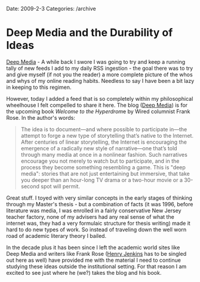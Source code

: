 Date: 2009-2-3
Categories: /archive

# Deep Media and the Durability of Ideas

<p><a href="http://www.deepmediaonline.com/">Deep Media</a> - A while back I swore I was going to try and keep a running tally of new feeds I add to my daily RSS ingestion - the goal there was to try and give myself (if not you the reader) a more complete picture of the whos and whys of my online reading habits.  Needless to say I have been a bit lazy in keeping to this regimen.

However, today I added a feed that is so completely within my philosophical wheelhouse I felt compelled to share it here.  The blog (<a href="http://www.deepmediaonline.com">Deep Media</a>) is for the upcoming book <em>Welcome to the Hyperdrom</em>e by Wired columnist Frank Rose.  In the author's words:

<blockquote>The idea is to document&mdash;and where possible to participate in&mdash;the attempt to forge a new type of storytelling that&rsquo;s native to the Internet. After centuries of linear storytelling, the Internet is encouraging the emergence of a radically new style of narrative&mdash;one that&rsquo;s told through many media at once in a nonlinear fashion. Such narratives encourage you not merely to watch but to participate, and in the process they become something resembling a game. This is "deep media": stories that are not just entertaining but immersive, that take you deeper than an hour-long TV drama or a two-hour movie or a 30-second spot will permit. </blockquote>

Great stuff.  I toyed with very similar concepts in the early stages of thinking through my Master's thesis - but a combination of facts (it was 1996, before literature was media, I was enrolled in a fairly conservative New Jersey teacher factory, none of my advisers had any real sense of what the internet was, they had a very formulaic structure for thesis writing) made it hard to do new types of work.  So instead of traveling down the well worn road of academic literary theory I bailed. 

In the decade plus it has been since I left the academic world sites like Deep Media and writers like Frank Rose (<a href="http://en.wikipedia.org/wiki/Henry_Jenkins">Henry Jenkins</a> has to be singled out here as well) have provided me with the material I need to continue studying these ideas outside the institutional setting.  For that reason I am excited to see just where he (we?) takes the blog and his book.
